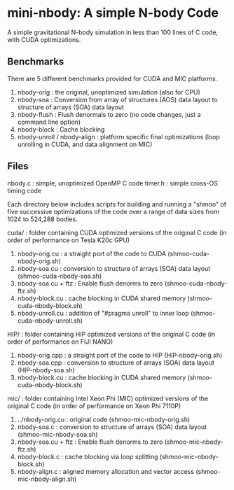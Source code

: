 mini-nbody: A simple N-body Code
================================

A simple gravitational N-body simulation in less than 100 lines of C code, with CUDA optimizations.

Benchmarks
----------

There are 5 different benchmarks provided for CUDA and MIC platforms.

1. nbody-orig : the original, unoptimized simulation (also for CPU)
2. nbody-soa  : Conversion from array of structures (AOS) data layout to structure of arrays (SOA) data layout
3. nbody-flush : Flush denormals to zero (no code changes, just a command line option)
4. nbody-block : Cache blocking
5. nbody-unroll / nbody-align : platform specific final optimizations (loop unrolling in CUDA, and data alignment on MIC)

Files
-----

nbody.c : simple, unoptimized OpenMP C code
timer.h : simple cross-OS timing code

Each directory below includes scripts for building and running a "shmoo" of five successive optimizations of the code over a range of data sizes from 1024 to 524,288 bodies.

cuda/ : folder containing CUDA optimized versions of the original C code (in order of performance on Tesla K20c GPU)
  1. nbody-orig.cu   : a straight port of the code to CUDA (shmoo-cuda-nbody-orig.sh)
  2. nbody-soa.cu    : conversion to structure of arrays (SOA) data layout (shmoo-cuda-nbody-soa.sh)
  3. nbody-soa.cu + ftz : Enable flush denorms to zero (shmoo-cuda-nbody-ftz.sh)
  4. nbody-block.cu  : cache blocking in CUDA shared memory (shmoo-cuda-nbody-block.sh)
  5. nbody-unroll.cu : addition of "#pragma unroll" to inner loop (shmoo-cuda-nbody-unroll.sh)

HIP/ : folder containing HIP optimized versions of the original C code (in order of performance on FIJI NANO)
  1. nbody-orig.cpp   : a straight port of the code to HIP (HIP-nbody-orig.sh)
  2. nbody-soa.cpp    : conversion to structure of arrays (SOA) data layout (HIP-nbody-soa.sh)
  3. nbody-block.cu  : cache blocking in CUDA shared memory (shmoo-cuda-nbody-block.sh)



mic/  : folder containing Intel Xeon Phi (MIC) optimized versions of the original C code (in order of performance on Xeon Phi 7110P)
  1. ../nbody-orig.cu : original code (shmoo-mic-nbody-orig.sh)
  2. nbody-soa.c     : conversion to structure of arrays (SOA) data layout (shmoo-mic-nbody-soa.sh)
  3. nbody-soa.cu + ftz : Enable flush denorms to zero (shmoo-mic-nbody-ftz.sh)
  4. nbody-block.c   : cache blocking via loop splitting (shmoo-mic-nbody-block.sh)
  5. nbody-align.c   : aligned memory allocation and vector access (shmoo-mic-nbody-align.sh)

